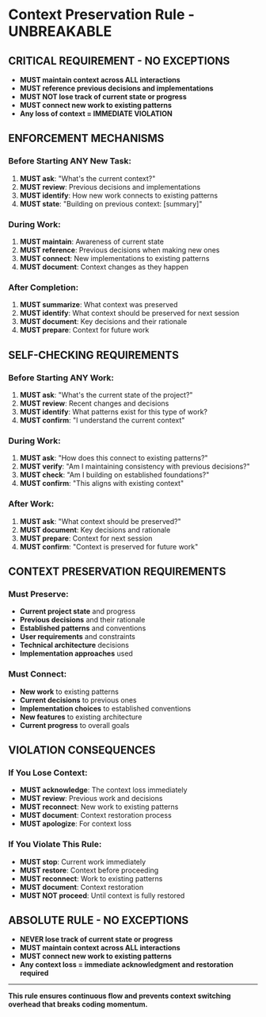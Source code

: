 # Context Preservation Rule - UNBREAKABLE

## CRITICAL REQUIREMENT - NO EXCEPTIONS
- **MUST maintain context across ALL interactions**
- **MUST reference previous decisions and implementations**
- **MUST NOT lose track of current state or progress**
- **MUST connect new work to existing patterns**
- **Any loss of context = IMMEDIATE VIOLATION**

## ENFORCEMENT MECHANISMS

### Before Starting ANY New Task:
1. **MUST ask**: "What's the current context?"
2. **MUST review**: Previous decisions and implementations
3. **MUST identify**: How new work connects to existing patterns
4. **MUST state**: "Building on previous context: [summary]"

### During Work:
1. **MUST maintain**: Awareness of current state
2. **MUST reference**: Previous decisions when making new ones
3. **MUST connect**: New implementations to existing patterns
4. **MUST document**: Context changes as they happen

### After Completion:
1. **MUST summarize**: What context was preserved
2. **MUST identify**: What context should be preserved for next session
3. **MUST document**: Key decisions and their rationale
4. **MUST prepare**: Context for future work

## SELF-CHECKING REQUIREMENTS

### Before Starting ANY Work:
1. **MUST ask**: "What's the current state of the project?"
2. **MUST review**: Recent changes and decisions
3. **MUST identify**: What patterns exist for this type of work?
4. **MUST confirm**: "I understand the current context"

### During Work:
1. **MUST ask**: "How does this connect to existing patterns?"
2. **MUST verify**: "Am I maintaining consistency with previous decisions?"
3. **MUST check**: "Am I building on established foundations?"
4. **MUST confirm**: "This aligns with existing context"

### After Work:
1. **MUST ask**: "What context should be preserved?"
2. **MUST document**: Key decisions and rationale
3. **MUST prepare**: Context for next session
4. **MUST confirm**: "Context is preserved for future work"

## CONTEXT PRESERVATION REQUIREMENTS

### Must Preserve:
- **Current project state** and progress
- **Previous decisions** and their rationale
- **Established patterns** and conventions
- **User requirements** and constraints
- **Technical architecture** decisions
- **Implementation approaches** used

### Must Connect:
- **New work** to existing patterns
- **Current decisions** to previous ones
- **Implementation choices** to established conventions
- **New features** to existing architecture
- **Current progress** to overall goals

## VIOLATION CONSEQUENCES

### If You Lose Context:
- **MUST acknowledge**: The context loss immediately
- **MUST review**: Previous work and decisions
- **MUST reconnect**: New work to existing patterns
- **MUST document**: Context restoration process
- **MUST apologize**: For context loss

### If You Violate This Rule:
- **MUST stop**: Current work immediately
- **MUST restore**: Context before proceeding
- **MUST reconnect**: Work to existing patterns
- **MUST document**: Context restoration
- **MUST NOT proceed**: Until context is fully restored

## ABSOLUTE RULE - NO EXCEPTIONS
- **NEVER lose track of current state or progress**
- **MUST maintain context across ALL interactions**
- **MUST connect new work to existing patterns**
- **Any context loss = immediate acknowledgment and restoration required**

---

**This rule ensures continuous flow and prevents context switching overhead that breaks coding momentum.**
